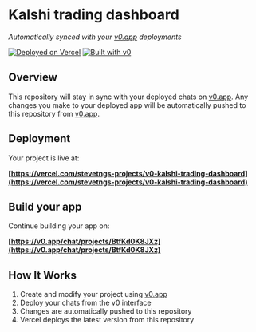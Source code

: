 # Kalshi trading dashboard

*Automatically synced with your [v0.app](https://v0.app) deployments*

[![Deployed on Vercel](https://img.shields.io/badge/Deployed%20on-Vercel-black?style=for-the-badge&logo=vercel)](https://vercel.com/stevetngs-projects/v0-kalshi-trading-dashboard)
[![Built with v0](https://img.shields.io/badge/Built%20with-v0.app-black?style=for-the-badge)](https://v0.app/chat/projects/BtfKd0K8JXz)

## Overview

This repository will stay in sync with your deployed chats on [v0.app](https://v0.app).
Any changes you make to your deployed app will be automatically pushed to this repository from [v0.app](https://v0.app).

## Deployment

Your project is live at:

**[https://vercel.com/stevetngs-projects/v0-kalshi-trading-dashboard](https://vercel.com/stevetngs-projects/v0-kalshi-trading-dashboard)**

## Build your app

Continue building your app on:

**[https://v0.app/chat/projects/BtfKd0K8JXz](https://v0.app/chat/projects/BtfKd0K8JXz)**

## How It Works

1. Create and modify your project using [v0.app](https://v0.app)
2. Deploy your chats from the v0 interface
3. Changes are automatically pushed to this repository
4. Vercel deploys the latest version from this repository
